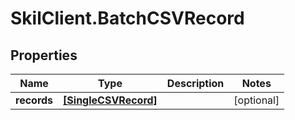 # SkilClient.BatchCSVRecord

## Properties
Name | Type | Description | Notes
------------ | ------------- | ------------- | -------------
**records** | [**[SingleCSVRecord]**](SingleCSVRecord.md) |  | [optional] 


